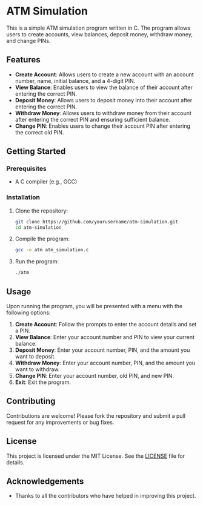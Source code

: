 # ATM Simulation

This is a simple ATM simulation program written in C. The program allows users to create accounts, view balances, deposit money, withdraw money, and change PINs. 

## Features

- **Create Account**: Allows users to create a new account with an account number, name, initial balance, and a 4-digit PIN.
- **View Balance**: Enables users to view the balance of their account after entering the correct PIN.
- **Deposit Money**: Allows users to deposit money into their account after entering the correct PIN.
- **Withdraw Money**: Allows users to withdraw money from their account after entering the correct PIN and ensuring sufficient balance.
- **Change PIN**: Enables users to change their account PIN after entering the correct old PIN.

## Getting Started

### Prerequisites

- A C compiler (e.g., GCC)

### Installation

1. Clone the repository:

    ```bash
    git clone https://github.com/yourusername/atm-simulation.git
    cd atm-simulation
    ```

2. Compile the program:

    ```bash
    gcc -o atm atm_simulation.c
    ```

3. Run the program:

    ```bash
    ./atm
    ```

## Usage

Upon running the program, you will be presented with a menu with the following options:

1. **Create Account**: Follow the prompts to enter the account details and set a PIN.
2. **View Balance**: Enter your account number and PIN to view your current balance.
3. **Deposit Money**: Enter your account number, PIN, and the amount you want to deposit.
4. **Withdraw Money**: Enter your account number, PIN, and the amount you want to withdraw.
5. **Change PIN**: Enter your account number, old PIN, and new PIN.
6. **Exit**: Exit the program.

## Contributing

Contributions are welcome! Please fork the repository and submit a pull request for any improvements or bug fixes.

## License

This project is licensed under the MIT License. See the [LICENSE](LICENSE) file for details.

## Acknowledgements

- Thanks to all the contributors who have helped in improving this project.

